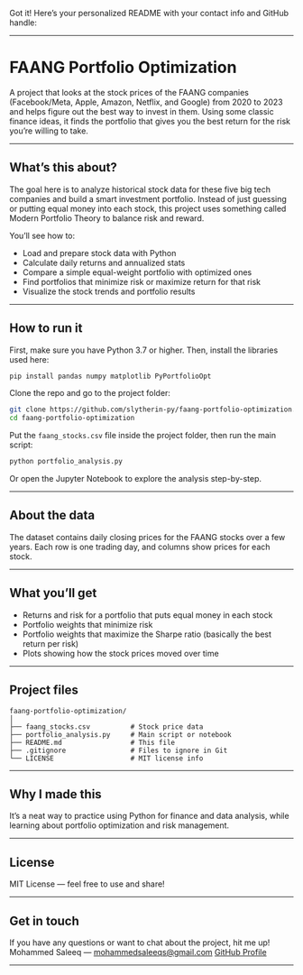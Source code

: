 Got it! Here’s your personalized README with your contact info and GitHub handle:

---

# FAANG Portfolio Optimization

A project that looks at the stock prices of the FAANG companies (Facebook/Meta, Apple, Amazon, Netflix, and Google) from 2020 to 2023 and helps figure out the best way to invest in them. Using some classic finance ideas, it finds the portfolio that gives you the best return for the risk you’re willing to take.

---

## What’s this about?

The goal here is to analyze historical stock data for these five big tech companies and build a smart investment portfolio. Instead of just guessing or putting equal money into each stock, this project uses something called Modern Portfolio Theory to balance risk and reward.

You’ll see how to:

* Load and prepare stock data with Python
* Calculate daily returns and annualized stats
* Compare a simple equal-weight portfolio with optimized ones
* Find portfolios that minimize risk or maximize return for that risk
* Visualize the stock trends and portfolio results

---

## How to run it

First, make sure you have Python 3.7 or higher. Then, install the libraries used here:

```bash
pip install pandas numpy matplotlib PyPortfolioOpt
```

Clone the repo and go to the project folder:

```bash
git clone https://github.com/slytherin-py/faang-portfolio-optimization.git
cd faang-portfolio-optimization
```

Put the `faang_stocks.csv` file inside the project folder, then run the main script:

```bash
python portfolio_analysis.py
```

Or open the Jupyter Notebook to explore the analysis step-by-step.

---

## About the data

The dataset contains daily closing prices for the FAANG stocks over a few years. Each row is one trading day, and columns show prices for each stock.

---

## What you’ll get

* Returns and risk for a portfolio that puts equal money in each stock
* Portfolio weights that minimize risk
* Portfolio weights that maximize the Sharpe ratio (basically the best return per risk)
* Plots showing how the stock prices moved over time

---

## Project files

```
faang-portfolio-optimization/
│
├── faang_stocks.csv          # Stock price data
├── portfolio_analysis.py     # Main script or notebook
├── README.md                 # This file
├── .gitignore                # Files to ignore in Git
└── LICENSE                   # MIT license info
```

---

## Why I made this

It’s a neat way to practice using Python for finance and data analysis, while learning about portfolio optimization and risk management.

---

## License

MIT License — feel free to use and share!

---

## Get in touch

If you have any questions or want to chat about the project, hit me up!
Mohammed Saleeq — [mohammedsaleeqs@gmail.com](mailto:mohammedsaleeqs@gmail.com)
[GitHub Profile](https://github.com/slytherin-py)

---

